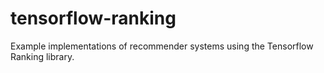 # tensorflow-ranking
Example implementations of recommender systems using the Tensorflow Ranking library.
